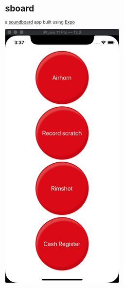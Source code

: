 # sboard

a [soundboard](<https://en.wikipedia.org/wiki/Soundboard_(computer_program)>) app built using [Expo](https://expo.io)

![screenshot.png](screenshot.png)
